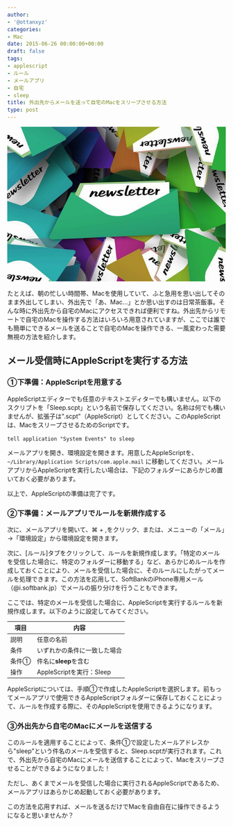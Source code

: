 ```yaml
---
author:
- '@ottanxyz'
categories:
- Mac
date: 2015-06-26 00:00:00+00:00
draft: false
tags:
- applescript
- ルール
- メールアプリ
- 自宅
- sleep
title: 外出先からメールを送って自宅のMacをスリープさせる方法
type: post
---
```


![](150626-558d4783bee6d.jpg)

たとえば、朝の忙しい時間帯、Macを使用していて、ふと急用を思い出してそのまま外出してしまい、外出先で「あ、Mac…」とか思い出すのは日常茶飯事。そんな時に外出先から自宅のMacにアクセスできれば便利ですね。外出先からリモートで自宅のMacを操作する方法はいろいろ用意されていますが、ここでは誰でも簡単にできるメールを送ることで自宅のMacを操作できる、一風変わった需要無視の方法を紹介します。

## メール受信時にAppleScriptを実行する方法

### ①下準備：AppleScriptを用意する

AppleScriptエディターでも任意のテキストエディターでも構いません。以下のスクリプトを「Sleep.scpt」という名前で保存してください。名称は何でも構いませんが、拡張子は".scpt"（AppleScript）としてください。このAppleScriptは、MacをスリープさせるためのScriptです。

```applescript
tell application "System Events" to sleep
```

メールアプリを開き、環境設定を開きます。用意したAppleScriptを、`~/Library/Application Scripts/com.apple.mail`
に移動してください。メールアプリからAppleScriptを実行したい場合は、下記のフォルダーにあらかじめ置いておく必要があります。

以上で、AppleScriptの準備は完了です。

### ②下準備：メールアプリでルールを新規作成する

次に、メールアプリを開いて、⌘ + ,をクリック、または、メニューの「メール」→「環境設定」から環境設定を開きます。

次に、[ルール]タブをクリックして、ルールを新規作成します。「特定のメールを受信した場合に、特定のフォルダーに移動する」など、あらかじめルールを作成しておくことにより、メールを受信した場合に、そのルールにしたがってメールを処理できます。この方法を応用して、SoftBankのiPhone専用メール（@i.softbank.jp）でメールの振り分けを行うこともできます。

ここでは、特定のメールを受信した場合に、AppleScriptを実行するルールを新規作成します。以下のように設定してみてください。

| 項目  | 内容                         |
| ----- | ---------------------------- |
| 説明  | 任意の名前                   |
| 条件  | いずれかの条件に一致した場合 |
| 条件① | 件名に**sleep**を含む        |
| 操作  | AppleScriptを実行：Sleep     |

AppleScriptについては、手順①で作成したAppleScriptを選択します。前もってメールアプリで使用できるAppleScriptフォルダーに保存しておくことによって、ルールを作成する際に、そのAppleScriptを使用できるようになります。

### ③外出先から自宅のMacにメールを送信する

このルールを適用することによって、条件①で設定したメールアドレスから"sleep"という件名のメールを受信すると、Sleep.scptが実行されます。これで、外出先から自宅のMacにメールを送信することによって、Macをスリープさせることができるようになりました！

ただし、あくまでメールを受信した場合に実行されるAppleScriptであるため、メールアプリはあらかじめ起動しておく必要があります。

この方法を応用すれば、メールを送るだけでMacを自由自在に操作できるようになると思いませんか？